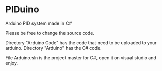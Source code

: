 # PIDuino
Arduino PID system made in C#

Please be free to change the source code.

Directory "Arduino Code" has the code that need to be uploaded to your arduino. 
Directory "Arduino" has the C# code.

File Arduino.sln is the project master for C#, open it on visual studio and enjoy.
